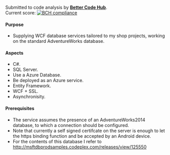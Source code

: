 
Submitted to code analysis by **[Better Code Hub](https://bettercodehub.com)**.  
Current score: [![BCH compliance](https://bettercodehub.com/edge/badge/a-einstein/AdventureWorks)](https://bettercodehub.com)  

#### Purpose
* Supplying WCF database services tailored to my shop projects, working on the standard AdventureWorks database.

#### Aspects
* C#.
* SQL Server.
* Use a Azure Database.
* Be deployed as an Azure service.
* Entity Framework.
* WCF + SSL.
* Asynchronisity.


#### Prerequisites
* The service assumes the presence of an AdventureWorks2014 database, to which a connection should be configured.
* Note that currently a self signed certifcate on the server is enough to let the https binding function and be accepted by an Android device.
* For the contents of this database I refer to http://msftdbprodsamples.codeplex.com/releases/view/125550
